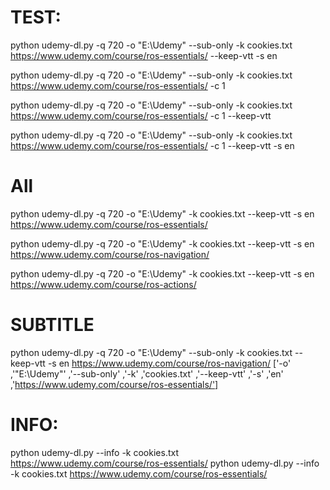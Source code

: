 # TEST:

python udemy-dl.py -q 720 -o "E:\Udemy" --sub-only -k cookies.txt https://www.udemy.com/course/ros-essentials/ --keep-vtt -s en

python udemy-dl.py -q 720 -o "E:\Udemy" --sub-only -k cookies.txt https://www.udemy.com/course/ros-essentials/ -c 1

python udemy-dl.py -q 720 -o "E:\Udemy" --sub-only -k cookies.txt https://www.udemy.com/course/ros-essentials/ -c 1 --keep-vtt


python udemy-dl.py -q 720 -o "E:\Udemy" --sub-only -k cookies.txt https://www.udemy.com/course/ros-essentials/ -c 1 --keep-vtt -s en

# All
python udemy-dl.py -q 720 -o "E:\Udemy" -k cookies.txt --keep-vtt -s en https://www.udemy.com/course/ros-essentials/

python udemy-dl.py -q 720 -o "E:\Udemy" -k cookies.txt --keep-vtt -s en https://www.udemy.com/course/ros-navigation/ 

python udemy-dl.py -q 720 -o "E:\Udemy" -k cookies.txt --keep-vtt -s en https://www.udemy.com/course/ros-actions/

# SUBTITLE 
python udemy-dl.py -q 720 -o "E:\Udemy" --sub-only -k cookies.txt --keep-vtt -s en https://www.udemy.com/course/ros-navigation/ 
['-o' ,'"E:\Udemy"' ,'--sub-only' ,'-k' ,'cookies.txt' ,'--keep-vtt' ,'-s' ,'en' ,'https://www.udemy.com/course/ros-essentials/']
# INFO:
python udemy-dl.py --info -k cookies.txt https://www.udemy.com/course/ros-essentials/
python udemy-dl.py --info -k cookies.txt https://www.udemy.com/course/ros-essentials/



